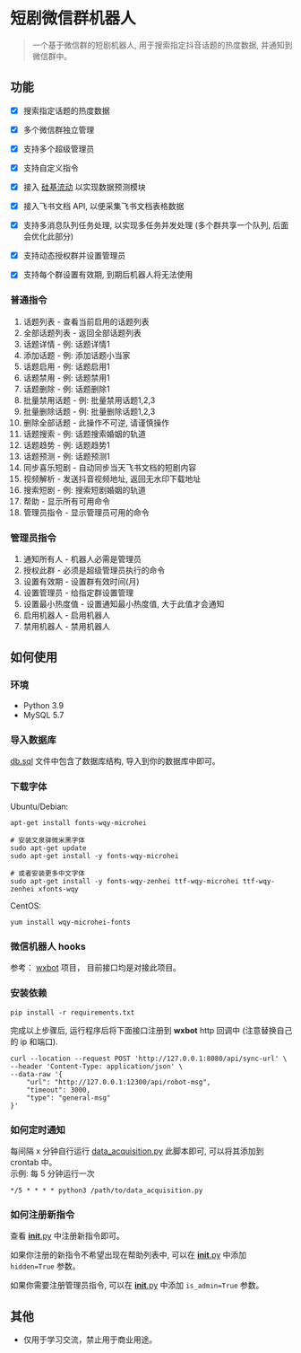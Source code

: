 # 短剧微信群机器人

> 一个基于微信群的短剧机器人, 用于搜索指定抖音话题的热度数据, 并通知到微信群中。

## 功能
- [x] 搜索指定话题的热度数据
- [x] 多个微信群独立管理
- [x] 支持多个超级管理员
- [x] 支持自定义指令
- [x] 接入 [硅基流动](https://cloud.siliconflow.cn/i/NO6ShUc3) 以实现数据预测模块
- [x] 接入飞书文档 API, 以便采集飞书文档表格数据
- [x] 支持多消息队列任务处理, 以实现多任务并发处理 (多个群共享一个队列, 后面会优化此部分)
- [x] 支持动态授权群并设置管理员
- [x] 支持每个群设置有效期, 到期后机器人将无法使用


### 普通指令
1. 话题列表 - 查看当前启用的话题列表
2. 全部话题列表 - 返回全部话题列表
3. 话题详情 - 例: 话题详情1
4. 添加话题 - 例: 添加话题小当家
5. 话题启用 - 例: 话题启用1
6. 话题禁用 - 例: 话题禁用1
7. 话题删除 - 例: 话题删除1
8. 批量禁用话题 - 例: 批量禁用话题1,2,3
9. 批量删除话题 - 例: 批量删除话题1,2,3
10. 删除全部话题 - 此操作不可逆, 请谨慎操作
11. 话题搜索 - 例: 话题搜索婚姻的轨道
12. 话题趋势 - 例: 话题趋势1
13. 话题预测 - 例: 话题预测1
14. 同步喜乐短剧 - 自动同步当天飞书文档的短剧内容
15. 视频解析 - 发送抖音视频地址, 返回无水印下载地址
16. 搜索短剧 - 例: 搜索短剧婚姻的轨道
17. 帮助 - 显示所有可用命令
18. 管理员指令 - 显示管理员可用的命令

### 管理员指令
1. 通知所有人 - 机器人必需是管理员
2. 授权此群 - 必须是超级管理员执行的命令
3. 设置有效期 - 设置群有效时间(月)
4. 设置管理员 - 给指定群设置管理
5. 设置最小热度值 - 设置通知最小热度值, 大于此值才会通知
6. 启用机器人 - 启用机器人
7. 禁用机器人 - 禁用机器人

## 如何使用

### 环境
- Python 3.9
- MySQL 5.7

### 导入数据库
[db.sql](db.sql) 文件中包含了数据库结构, 导入到你的数据库中即可。

### 下载字体

Ubuntu/Debian:

```shell
apt-get install fonts-wqy-microhei

# 安装文泉驿微米黑字体
sudo apt-get update
sudo apt-get install -y fonts-wqy-microhei

# 或者安装更多中文字体
sudo apt-get install -y fonts-wqy-zenhei ttf-wqy-microhei ttf-wqy-zenhei xfonts-wqy
```

CentOS:

```shell
yum install wqy-microhei-fonts
```

### 微信机器人 hooks

参考： [wxbot](https://github.com/RipperTs/wxbot) 项目， 目前接口均是对接此项目。

### 安装依赖

```shell
pip install -r requirements.txt
```

完成以上步骤后, 运行程序后将下面接口注册到 **wxbot** http 回调中 (注意替换自己的 ip 和端口).
```shell
curl --location --request POST 'http://127.0.0.1:8080/api/sync-url' \
--header 'Content-Type: application/json' \
--data-raw '{
    "url": "http://127.0.0.1:12300/api/robot-msg",
    "timeout": 3000,
    "type": "general-msg"
}'
```

### 如何定时通知

每间隔 x 分钟自行运行 [data_acquisition.py](data_acquisition.py) 此脚本即可, 可以将其添加到 crontab 中。   
示例: 每 5 分钟运行一次   
```shell
*/5 * * * * python3 /path/to/data_acquisition.py
```

### 如何注册新指令
查看 [__init__.py](commands/__init__.py) 中注册新指令即可。   

如果你注册的新指令不希望出现在帮助列表中, 可以在 [__init__.py](commands/__init__.py) 中添加 `hidden=True` 参数。      

如果你需要注册管理员指令, 可以在 [__init__.py](commands/__init__.py) 中添加 `is_admin=True` 参数。   


## 其他
- 仅用于学习交流，禁止用于商业用途。